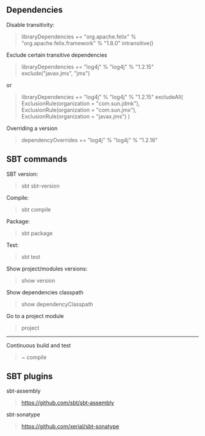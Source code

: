 ## Dependencies

Disable transitivity:

> libraryDependencies += "org.apache.felix" % "org.apache.felix.framework" % "1.8.0" intransitive()

Exclude certain transitive dependencies

> libraryDependencies += 
  "log4j" % "log4j" % "1.2.15" exclude("javax.jms", "jms")
  
or

> libraryDependencies +=
  "log4j" % "log4j" % "1.2.15" excludeAll(
    ExclusionRule(organization = "com.sun.jdmk"),
    ExclusionRule(organization = "com.sun.jmx"),
    ExclusionRule(organization = "javax.jms")
  )
  
Overriding a version

> dependencyOverrides += "log4j" % "log4j" % "1.2.16"



## SBT commands

SBT version:
> sbt sbt-version

Compile:
> sbt compile

Package:
> sbt package

Test:
> sbt test

Show project/modules versions:
> show version

Show dependencies classpath
> show dependencyClasspath

Go to a project module
> project <name>

---

Continuous build and test
> ~ compile


## SBT plugins

sbt-assembly

> https://github.com/sbt/sbt-assembly

sbt-sonatype

> https://github.com/xerial/sbt-sonatype



